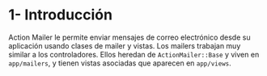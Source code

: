 # 1- Introducción

Action Mailer le permite enviar mensajes de correo electrónico desde su aplicación usando clases de mailer y vistas. Los mailers trabajan muy similar a los controladores. Ellos heredan de `ActionMailer::Base` y viven en `app/mailers`, y tienen vistas asociadas que aparecen en `app/views`.



